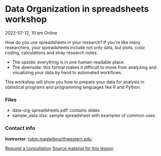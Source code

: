 # Data Organization in spreadsheets workshop

2022-07-12, 10 am
Online

How do you use spreadsheets in your research? If you're like many researchers, your spreadsheets include not only data, but plots, color coding, calculations and stray research notes.

* The upside: everything is in one human-readable place. 
* The downside: this format makes it difficult to move from analyzing and visualizing your data by hand to automated workflows. 

This workshop will show you how to prepare your data for analysis in statistical programs and programming languages like R and Python.

### Files

* data-org-spreadsheets.pdf: contains slides
* sample_data.xlsx: sample spreadsheet with examples of common uses

### Contact info
**Instructor**: tobin.magle@northwestern.edu

[Request a consultation](https://app.smartsheet.com/b/form/2f2ec327e6164f83b588b7bbe2e2b56f)
[Source material for this lesson](http://www.datacarpentry.org/spreadsheet-ecology-lesson/)